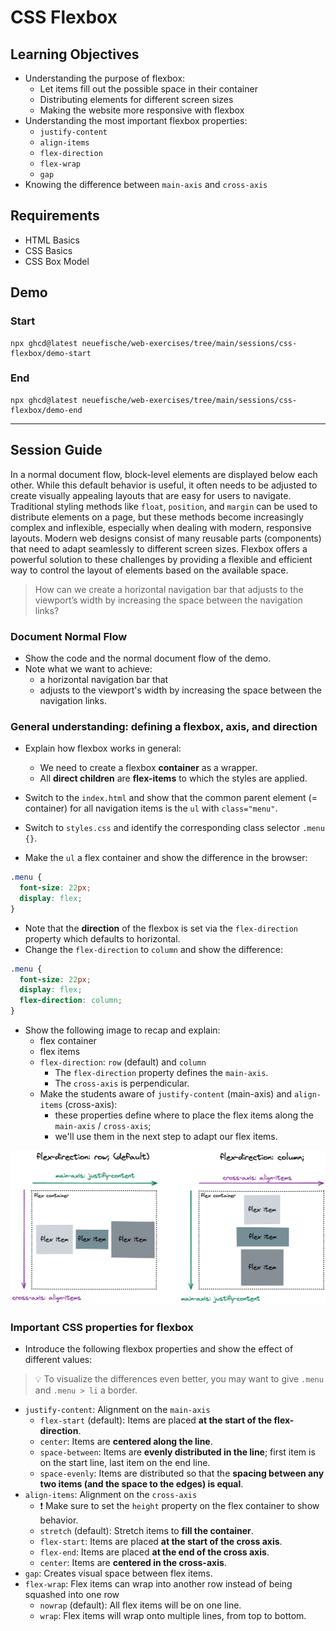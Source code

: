 # CSS Flexbox

## Learning Objectives

- Understanding the purpose of flexbox:
  - Let items fill out the possible space in their container
  - Distributing elements for different screen sizes
  - Making the website more responsive with flexbox
- Understanding the most important flexbox properties:
  - `justify-content`
  - `align-items`
  - `flex-direction`
  - `flex-wrap`
  - `gap`
- Knowing the difference between `main-axis` and `cross-axis`

## Requirements

- HTML Basics
- CSS Basics
- CSS Box Model

## Demo

### Start

```
npx ghcd@latest neuefische/web-exercises/tree/main/sessions/css-flexbox/demo-start
```

### End

```
npx ghcd@latest neuefische/web-exercises/tree/main/sessions/css-flexbox/demo-end
```

---

## Session Guide

In a normal document flow, block-level elements are displayed below each other. While this default behavior is useful, it often needs to be adjusted to create visually appealing layouts that are easy for users to navigate. Traditional styling methods like `float`, `position`, and `margin` can be used to distribute elements on a page, but these methods become increasingly complex and inflexible, especially when dealing with modern, responsive layouts. Modern web designs consist of many reusable parts (components) that need to adapt seamlessly to different screen sizes. Flexbox offers a powerful solution to these challenges by providing a flexible and efficient way to control the layout of elements based on the available space.

> How can we create a horizontal navigation bar that adjusts to the viewport’s width by increasing the space between the navigation links?

### Document Normal Flow

- Show the code and the normal document flow of the demo.
- Note what we want to achieve:
  - a horizontal navigation bar that
  - adjusts to the viewport's width by increasing the space between the navigation links.

### General understanding: defining a flexbox, axis, and direction

- Explain how flexbox works in general:

  - We need to create a flexbox **container** as a wrapper.
  - All **direct children** are **flex-items** to which the styles are applied.

- Switch to the `index.html` and show that the common parent element (= container) for all navigation items is the `ul` with `class="menu"`.
- Switch to `styles.css` and identify the corresponding class selector `.menu {}`.
- Make the `ul` a flex container and show the difference in the browser:

```css
.menu {
  font-size: 22px;
  display: flex;
}
```

- Note that the **direction** of the flexbox is set via the `flex-direction` property which defaults to horizontal.
- Change the `flex-direction` to `column` and show the difference:

```css
.menu {
  font-size: 22px;
  display: flex;
  flex-direction: column;
}
```

- Show the following image to recap and explain:
  - flex container
  - flex items
  - `flex-direction`: `row` (default) and `column`
    - The `flex-direction` property defines the `main-axis`.
    - The `cross-axis` is perpendicular.
  - Make the students aware of `justify-content` (main-axis) and `align-items` (cross-axis):
    - these properties define where to place the flex items along the `main-axis` / `cross-axis`;
    - we'll use them in the next step to adapt our flex items.

![flex-direction-row](./assets/flex-direction.png)

### Important CSS properties for flexbox

- Introduce the following flexbox properties and show the effect of different values:

> 💡 To visualize the differences even better, you may want to give `.menu` and `.menu > li` a border.

- `justify-content`: Alignment on the `main-axis`
  - `flex-start` (default): Items are placed **at the start of the flex-direction**.
  - `center`: Items are **centered along the line**.
  - `space-between`: Items are **evenly distributed in the line**; first item is on the start line, last item on the end line.
  - `space-evenly`: Items are distributed so that the **spacing between any two items (and the space to the edges) is equal**.
- `align-items`: Alignment on the `cross-axis`
  - ❗️ Make sure to set the `height` property on the flex container to show behavior.
  - `stretch` (default): Stretch items to **fill the container**.
  - `flex-start`: Items are placed **at the start of the cross axis**.
  - `flex-end`: Items are placed **at the end of the cross axis**.
  - `center`: Items are **centered in the cross-axis**.
- `gap`: Creates visual space between flex items.
- `flex-wrap`: Flex items can wrap into another row instead of being squashed into one row
  - `nowrap` (default): All flex items will be on one line.
  - `wrap`: Flex items will wrap onto multiple lines, from top to bottom.
